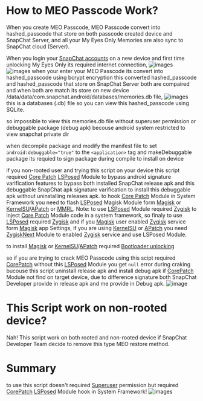 # How to MEO Passcode Work?

When you create MEO Passcode, MEO Passcode convert into hashed_passcode that store on both passcode created device and SnapChat Server, and all your My Eyes Only Memories are also sync to SnapChat cloud (Server).

When you login your [SnapChat accounts](https://accounts.snapchat.com/) on a new device and first time unlocking My Eyes Only its required internet connection, 
![images](images/hashed_passcode_null_before_unlocking_meo_passcode_on_a_new_device.png)
![images](images/unlocing_MEO_on_a_new_device_requires_internet_access.jpg)
when your enter your MEO Passcode its convert into hashed_passcode using bcrypt encryption this converted hashed_passcode and hashed_passcode that store on SnapChat Server both are compaired and when both are match its store on new device /data/data/com.snapchat.android/databases/memories.db file,
![images](images/hashed_passcode_array_after_unlocking_meo_passcode_on_a_new_device.png)
this is a databases (.db) file so you can view this hashed_passcode using SQLite.

so impossible to view this memories.db file without superuser permission or debuggable package (debug apk) becouse android system restricted to view snapchat private dir

when decompile package and modify the manifest file to set `android:debuggable="true"` to the `<application>` tag and makeDebuggable package its requied to sign package during compile to install on device

if you non-rooted user and trying this script on your device this script required [Core Patch](https://github.com/LSPosed/CorePatch/releases) [LSPosed](https://github.com/JingMatrix/LSPosed/releases) Module to bypass android signature varification features to bypass both installed SnapChat release apk and this debuggable SnapChat apk signature varification to install this debuggable apk without uninstalling releases apk. to hook [Core Patch](https://github.com/LSPosed/CorePatch/releases) Module in System Framework you need to flash [LSPosed](https://github.com/JingMatrix/LSPosed/releases) Magisk Module form [Magisk](https://github.com/topjohnwu/Magisk/releases) or [KernelSU](https://github.com/tiann/KernelSU)/[APatch](https://github.com/bmax121/APatch) or [MMRL](https://github.com/DerGoogler/MMRL/releases). Note: to use [LSPosed](https://github.com/JingMatrix/LSPosed/releases) Module required [Zygisk](https://de.wikipedia.org/wiki/Zygisk) to inject [Core Patch](https://github.com/LSPosed/CorePatch) Module code in a system framework, so finaly to use [LSPosed](https://github.com/JingMatrix/LSPosed) required [Zygisk](https://de.wikipedia.org/wiki/Zygisk) and if you [Magisk](https://github.com/topjohnwu/Magisk) user enabled [Zygisk](https://de.wikipedia.org/wiki/Zygisk) service form [Magisk](https://github.com/topjohnwu/Magisk) app Settings, if you are using [KernelSU](https://github.com/tiann/KernelSU) or [APatch](https://github.com/bmax121/APatch) you need [ZygiskNext](https://github.com/Dr-TSNG/ZygiskNext/releases) Module to enabled [Zygisk](https://de.wikipedia.org/wiki/Zygisk) service and use LSPosed Module.

to install [Magisk](https://github.com/topjohnwu/Magisk/releases) or [KernelSU](https://github.com/tiann/KernelSU)/[APatch](https://github.com/bmax121/APatch) required [Bootloader unlocking](https://en.wikipedia.org/wiki/Bootloader_unlocking)

so if you are trying to crack MEO Passcode using this scipt required [CorePatch](https://github.com/LSPosed/CorePatch/releases) without this [LSPosed](https://github.com/JingMatrix/LSPosed/releases) Module you get `null` error during craking bucouse this script uninstall release apk and install debug apk if [CorePatch](https://github.com/LSPosed/CorePatch/releases) Module not find on target device, due to difference signature both SnapChat Developer provide in release apk and me provide in Debug apk.
![image](images/hashed_passcode_null_error_during_cracking.png)

# This Script work on non-rooted device?

Nah! This script work on both rooted and non-rooted device if SnapChat Developer Team decide to remove this type MEO restore method.

# Summary

to use this script doesn't required [Superuser](https://en.wikipedia.org/wiki/Superuser) permission but required [CorePatch](https://github.com/LSPosed/CorePatch/releases) [LSPosed](https://github.com/JingMatrix/LSPosed/releases) Module hook in System Framework!
![images](images/CorePatch_hook_in_system_framework.png)